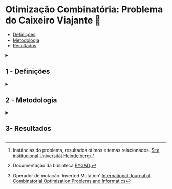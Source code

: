 
# Otimização Combinatória: Problema do Caixeiro Viajante :compass:


- [Definições](#def)
- [Metodologia](#instrument)
- [Resultados](#result)

 <details>
<summary id ="def"><h2><strong>1 - Definições</strong></h2></summary>

---
O problema TSP é um problema cássico de inteligência computacional, do tipo N p-difícil. \
A implementação da heurística **deve** ser adaptada, de modo a se tratar de um problema combinatório sem repetições.  

O problema é levantado no trabalho conhecido como TSPLib [^1] e possui diversos *rotas*, cada um com diversas *subrotas*, em variadas dimensões (simples, médias e as mais complexas). \
Lá, propõem formas de distância entre as *cidades* baseados na distância Euclidiana. Outros seguem distâncias ponderadas e outros utilizam baseam-se na distância geométrica. \
Para os exemplos deste repositório foram trabalhadas apenas as distâncias Euclidianas, e a distância ponderada (problemas ATSP). \
O problema TSP com distância Euclidiana utiliza a seguinte definição de distância entre cidades:

```math
  d(\mathbf{p}, \mathbf{q}) = \sqrt{\sum_{i=1}^{n} (q_i - p_i)^2}
```
Já o problema ATSP trabalha com a distância em formato matricial (diagonais *dont-care*), onde a distância de uma n-ésima cidade vale: 

```math
d_{nm}=
\begin{bmatrix}
999999 & a_{12} & a_{13} & \dots & a_{1n} \\
a_{21} & 999999 & a_{23} & \dots & a_{2n} \\
a_{31} & a_{32} & 999999 & \dots & a_{3n} \\
\vdots & \vdots & \vdots & \ddots & \vdots \\
a_{n1} & a_{n2} & a_{n3} & \dots & 999999 \\
\end{bmatrix}
```

 </details>
 <!-- ################################################################2#################################################### -->
<details>
 <summary id="instrument"> <h2> <strong>2 - Metodologia </h2> </strong> </summary>
 
---
- Importação dos arquivos .txt,
  - RunTSP.py para arquivos TSP.  
  - RunATSP.py para arquivos ATSP.
  
- Uso da biblioteca *PYGad* para algoritmo genético [^2],
- Implementações dos operadores personalizados:
    - Problema com não-repetição nos genes, operadores implementados (cross-over e mutação por inverão [^4]).
- Execução individual com orçamento computacional (n de execuções):
  - **Se** D<50: 50000.
  - **Se-não**: 70000.
- **Fim**: Traçar a curva de aprendizado geração a geração.


</details>
<!-- ################################################################2#################################################### -->
<details>
 <summary id="result"> <h2> <strong>3- Resultados </h2> </strong> </summary>

Os problemas de ordem menor apresentaram erro relativo baixo:

| | B52  | Ch130 | Br17  | Ftv70 |
| ------------- | ------------- | ------------- | ------------- | ------------- |
| **Obtido**  | 8303  | 9560  | 39  | 2439  |
| **Ótimo** | 7542 | 6110 | 39  | 1950 |
| **Erro rel. (%)**  | 9.2  | 56 | 0  | 25  |

O tempo de uma execução foi de 2 minutos para o B52 enquanto Ch130 cerca de 10 minutos. \
Os resultados que apresentaram um erro relativo elevado (principalmente o Ch130) será tratado neste repositório, futuramente, com meta-herísticas mais apropriadas. 

</details>

[^1]: Instâncias do problema, resultados ótimos e temas relacionados. [Site institucional Universitàt Heindelberg](http://comopt.ifi.uni-heidelberg.de/software/)  
[^2]: Documentação da biblioteca [PYGAD](https://pygad.readthedocs.io/en/latest/README_pygad_ReadTheDocs.html).

[^3]: Network NX.

[^4]: Operador de mutação 'Inverted Mutation':[International Journal of Combinatorial Optimization Problems and Informatics](https://www.redalyc.org/pdf/2652/265219635002.pdf)
